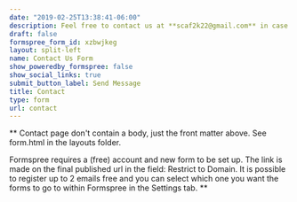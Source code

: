 ```yaml
---
date: "2019-02-25T13:38:41-06:00"
description: Feel free to contact us at **scaf2k22@gmail.com** in case of any queries or if interested for sponsorship.
draft: false
formspree_form_id: xzbwjkeg
layout: split-left
name: Contact Us Form
show_poweredby_formspree: false
show_social_links: true
submit_button_label: Send Message
title: Contact
type: form
url: contact
---
```


** Contact page don't contain a body, just the front matter above.
See form.html in the layouts folder.

Formspree requires a (free) account and new form to be set up. The link is made on the final published url in the field: Restrict to Domain. It is possible to register up to 2 emails free and you can select which one you want the forms to go to within Formspree in the Settings tab.
**
